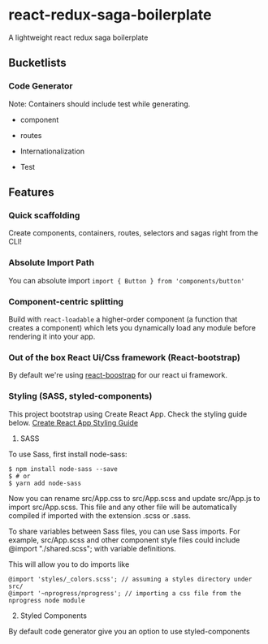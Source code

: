 # react-redux-saga-boilerplate

A lightweight react redux saga boilerplate

## Bucketlists

### Code Generator

Note:
Containers should include test while generating.

- component
- routes

- Internationalization
- Test

## Features

### Quick scaffolding

Create components, containers, routes, selectors and sagas right from the CLI!

### Absolute Import Path

You can absolute import `import { Button } from 'components/button'`

### Component-centric splitting

Build with `react-loadable` a higher-order component (a function that creates a component) which lets you dynamically load any module before rendering it into your app.

### Out of the box React Ui/Css framework (React-bootstrap)

By default we're using [react-boostrap](https://react-bootstrap.github.io) for our react ui framework.

### Styling (SASS, styled-components)

This project bootstrap using Create React App. Check the styling guide below.
[Create React App Styling Guide](https://facebook.github.io/create-react-app/docs/adding-a-sass-stylesheet)

1. SASS

To use Sass, first install node-sass:

```
$ npm install node-sass --save
$ # or
$ yarn add node-sass
```

Now you can rename src/App.css to src/App.scss and update src/App.js to import src/App.scss. This file and any other file will be automatically compiled if imported with the extension .scss or .sass.

To share variables between Sass files, you can use Sass imports. For example, src/App.scss and other component style files could include @import "./shared.scss"; with variable definitions.

This will allow you to do imports like

```
@import 'styles/_colors.scss'; // assuming a styles directory under src/
@import '~nprogress/nprogress'; // importing a css file from the nprogress node module
```

2. Styled Components

By default code generator give you an option to use styled-components
